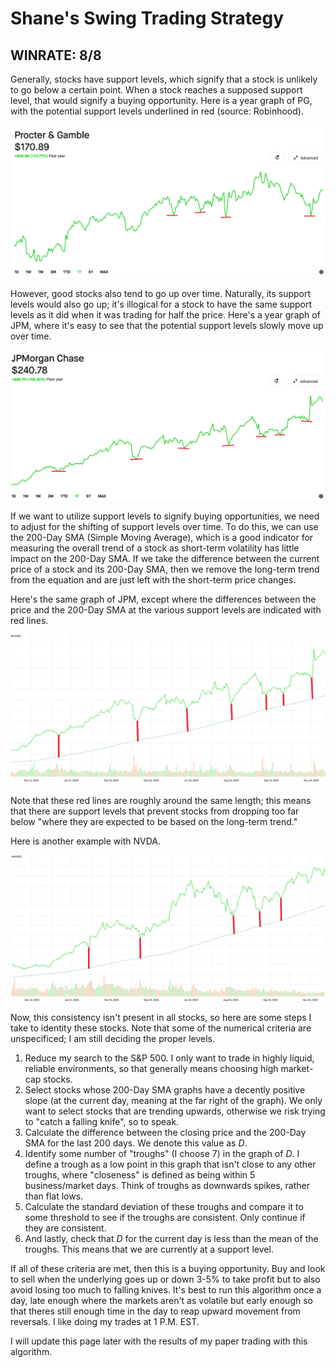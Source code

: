 # Shane's Swing Trading Strategy

## WINRATE: 8/8

Generally, stocks have support levels, which signify that a stock is unlikely to go below a certain point. When a stock reaches a supposed support level, that would signify a buying opportunity. Here is a year graph of PG, with the potential support levels underlined in red (source: Robinhood).

![Alt text](/images/PG%20support%20lines.png?raw=true "Optional Title")

However, good stocks also tend to go up over time. Naturally, its support levels would also go up; it's illogical for a stock to have the same support levels as it did when it was trading for half the price. Here's a year graph of JPM, where it's easy to see that the potential support levels slowly move up over time.

![Alt text](/images/JPM%20support%20lines.png?raw=true "Optional Title")

If we want to utilize support levels to signify buying opportunities, we need to adjust for the shifting of support levels over time. To do this, we can use the 200-Day SMA (Simple Moving Average), which is a good indicator for measuring the overall trend of a stock as short-term volatility has little impact on the 200-Day SMA. If we take the difference between the current price of a stock and its 200-Day SMA, then we remove the long-term trend from the equation and are just left with the short-term price changes.

Here's the same graph of JPM, except where the differences between the price and the 200-Day SMA at the various support levels are indicated with red lines.

![Alt text](/images/JPM%20200%20SMA.png?raw=true "Optional Title")

Note that these red lines are roughly around the same length; this means that there are support levels that prevent stocks from dropping too far below "where they are expected to be based on the long-term trend."

Here is another example with NVDA.

![Alt text](/images/NVDA%20200%20SMA.png?raw=true "Optional Title")

Now, this consistency isn't present in all stocks, so here are some steps I take to identity these stocks. Note that some of the numerical criteria are unspecificed; I am still deciding the proper levels.

1. Reduce my search to the S&P 500. I only want to trade in highly liquid, reliable environments, so that generally means choosing high market-cap stocks.
2. Select stocks whose 200-Day SMA graphs have a decently positive slope (at the current day, meaning at the far right of the graph). We only want to select stocks that are trending upwards, otherwise we risk trying to "catch a falling knife", so to speak.
3. Calculate the difference between the closing price and the 200-Day SMA for the last 200 days. We denote this value as $D$.
4. Identify some number of "troughs" (I choose 7) in the graph of $D$. I define a trough as a low point in this graph that isn't close to any other troughs, where "closeness" is defined as being within 5 business/market days. Think of troughs as downwards spikes, rather than flat lows.
5. Calculate the standard deviation of these troughs and compare it to some threshold to see if the troughs are consistent. Only continue if they are consistent.
6. And lastly, check that $D$ for the current day is less than the mean of the troughs. This means that we are currently at a support level.

If all of these criteria are met, then this is a buying opportunity. Buy and look to sell when the underlying goes up or down 3-5% to take profit but to also avoid losing too much to falling knives. It's best to run this algorithm once a day, late enough where the markets aren't as volatile but early enough so that theres still enough time in the day to reap upward movement from reversals. I like doing my trades at 1 P.M. EST.

I will update this page later with the results of my paper trading with this algorithm.
